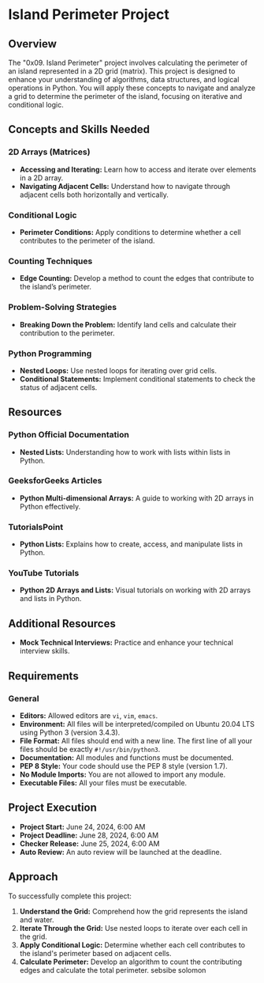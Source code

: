 # Island Perimeter Project

## Overview

The "0x09. Island Perimeter" project involves calculating the perimeter of an island represented in a 2D grid (matrix). This project is designed to enhance your understanding of algorithms, data structures, and logical operations in Python. You will apply these concepts to navigate and analyze a grid to determine the perimeter of the island, focusing on iterative and conditional logic.

## Concepts and Skills Needed

### 2D Arrays (Matrices)
- **Accessing and Iterating:** Learn how to access and iterate over elements in a 2D array.
- **Navigating Adjacent Cells:** Understand how to navigate through adjacent cells both horizontally and vertically.

### Conditional Logic
- **Perimeter Conditions:** Apply conditions to determine whether a cell contributes to the perimeter of the island.

### Counting Techniques
- **Edge Counting:** Develop a method to count the edges that contribute to the island’s perimeter.

### Problem-Solving Strategies
- **Breaking Down the Problem:** Identify land cells and calculate their contribution to the perimeter.

### Python Programming
- **Nested Loops:** Use nested loops for iterating over grid cells.
- **Conditional Statements:** Implement conditional statements to check the status of adjacent cells.

## Resources

### Python Official Documentation
- **Nested Lists:** Understanding how to work with lists within lists in Python.

### GeeksforGeeks Articles
- **Python Multi-dimensional Arrays:** A guide to working with 2D arrays in Python effectively.

### TutorialsPoint
- **Python Lists:** Explains how to create, access, and manipulate lists in Python.

### YouTube Tutorials
- **Python 2D Arrays and Lists:** Visual tutorials on working with 2D arrays and lists in Python.

## Additional Resources
- **Mock Technical Interviews:** Practice and enhance your technical interview skills.

## Requirements

### General
- **Editors:** Allowed editors are `vi`, `vim`, `emacs`.
- **Environment:** All files will be interpreted/compiled on Ubuntu 20.04 LTS using Python 3 (version 3.4.3).
- **File Format:** All files should end with a new line. The first line of all your files should be exactly `#!/usr/bin/python3`.
- **Documentation:** All modules and functions must be documented.
- **PEP 8 Style:** Your code should use the PEP 8 style (version 1.7).
- **No Module Imports:** You are not allowed to import any module.
- **Executable Files:** All your files must be executable.

## Project Execution

- **Project Start:** June 24, 2024, 6:00 AM
- **Project Deadline:** June 28, 2024, 6:00 AM
- **Checker Release:** June 25, 2024, 6:00 AM
- **Auto Review:** An auto review will be launched at the deadline.

## Approach

To successfully complete this project:
1. **Understand the Grid:** Comprehend how the grid represents the island and water.
2. **Iterate Through the Grid:** Use nested loops to iterate over each cell in the grid.
3. **Apply Conditional Logic:** Determine whether each cell contributes to the island's perimeter based on adjacent cells.
4. **Calculate Perimeter:** Develop an algorithm to count the contributing edges and calculate the total perimeter.
sebsibe solomon
